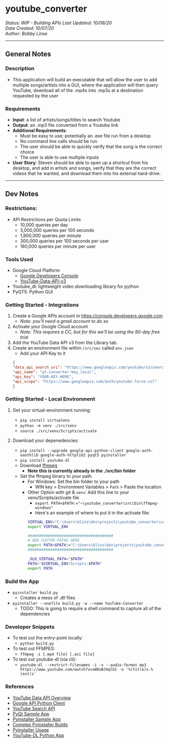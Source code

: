 # youtube_converter
_Status: WIP - Building APIs_
_Last Updated: 10/08/20_  
_Date Created: 10/07/20_  
_Author: Bobby Linse_
______________________________________________
## General Notes

### Description
* This application will build an executable that will allow the user to add multiple songs/artists into a GUI,
where the application will then query YouTube, download all of the .mp4s into .mp3s at a destination requested by the user


### Requirements
* **Input**: a list of artists/songs/titles to search Youtube
* **Output**: an .mp3 file converted from a Youtube link
* **Additional Requirements**:
    * Must be easy to use; potentially an .exe file run from a desktop
    * No command line calls should be run
    * The user should be able to quickly verify that the song is the correct choice
    * The user is able to use multiple inputs
* **User Story**: Steven should be able to open up a shortcut from his desktop, and add in artists and songs, verify that they
are the correct videos that he wanted, and download them into his external hard-drive.

______________________________________________
## Dev Notes

### Restrictions:
* API Restrictions per Quota Limits
    * 10,000 queries per day
    * 3,000,000 queries per 100 seconds
    * 1,800,000 queries per minute
    * 300,000 queries per 100 seconds per user
    * 180,000 queries per minute per user

### Tools Used
* Google Cloud Platform
    * [Google Developers Console](https://console.developers.google.com)
    * [YouTube-Data-API-v3](https://console.developers.google.com)
* Youtube_dl: lightweight video downloading library for python
* PyQT5: Python GUI 

### Getting Started - Integrations
1. Create a Google APIs account in https://console.developers.google.com
    * _Note: you'll need a gmail account to do so_
2. Activate your Google Cloud account 
    * _Note: This requires a CC, but for this we'll be using the 90-day free trial_
3. Add the YouTube Data API v3 from the Library tab.
4. Create an environment file within `/src/sec` called `env.json`
    * Add your API Key to it
    ```json
    {
    "data_api_search_uri": "https://www.googleapis.com/youtube/v3/search",
    "api_name": "yt-converter-key_local",
    "api_key": "YOUR-KEY-HERE",
    "api_scope": "https://www.googleapis.com/auth/youtube.force-ssl"
    }
    ```

### Getting Started - Local Environment
1. Get your virtual-environment running:
    * `pip install virtualenv`
    * `python -m venv ./src/venv`
    * `source ./src/venv/Scripts/activate`

2. Download your depenedencies:
    * `pip install --upgrade google-api-python-client google-auth-oauthlib google-auth-httplib2 pyqt5 pyinstaller`
    * `pip install youtube-dl`
    * Download [ffmpeg](https://www.ffmpeg.org/download.html)
        * **Note this is currently already in the ./src/bin folder**
    * Set the ffmpeg binary to your path
        * For Windows: Set the bin folder to your path
            * WIN key > Environment Variables > `Path` > Paste the location
        * Other Option with git & `venv`: Add this line to your venv/Scripts/activate file
            * `export PATH=$PATH:="~\youtube_converter\src\bin\ffmpeg-windows"`
            * Here's an example of where to put it in the activate file:
            ```sh
            VIRTUAL_ENV="C:\Users\blins\dev\projects\youtube_converter\src\venv"
            export VIRTUAL_ENV

            ######################################
            # ADD CUSTOM PATHS HERE
            export PATH=$PATH:="C:\Users\blins\dev\projects\youtube_converter\src\bin\ffmpeg-windows"
            ######################################

            _OLD_VIRTUAL_PATH="$PATH"
            PATH="$VIRTUAL_ENV/Scripts:$PATH"
            export PATH
            ```

### Build the App
* `pyinstaller build.py`
    * Creates a mess of .dll files
* `pyinstaller --onefile build.py -w --name YouTube-Converter`
    * TODO: This is going to require a shell command to capture all of the dependencies

### Developer Snippets
* To test out the entry-point locally:
    * `python build.py`
* To test out FFMPEG:
    * `ffmpeg -i [.mp4 file] [.avi file]`
* To test out youtube-dl (via cli):
    * `youtube-dl --restrict-filenames -i -x --audio-format mp3 https://www.youtube.com/watch?v=xWOoBJUqlbI -o '%(title)s.%(ext)s'`


### References
* [YouTube Data API Overview](https://developers.google.com/youtube/v3/getting-started)
* [Google API Python Client](https://github.com/googleapis/google-api-python-client)
* [YouTube Search API](https://developers.google.com/youtube/v3/docs/search/list)
* [PyQt Sample App](https://www.zeolearn.com/magazine/10-steps-for-getting-started-guis-with-python)
* [Pyinstaller Sample App](https://datatofish.com/executable-pyinstaller/)
* [Complex Pyinstaller Builds](https://realpython.com/pyinstaller-python/)
* [Pyinstaller Usage](https://pyinstaller.readthedocs.io/en/stable/usage.html)
* [YouTube-DL Python App](https://spapas.github.io/2018/03/06/easy-youtube-mp3-downloading/)